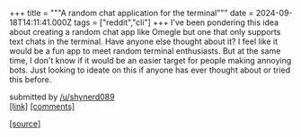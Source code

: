 +++
title = """A random chat application for the terminal"""
date = 2024-09-18T14:11:41.000Z
tags = ["reddit","cli"]
+++
I've been pondering this idea about creating a random chat app like Omegle but one that only supports text chats in the terminal. Have anyone else thought about it? I feel like it would be a fun app to meet random terminal enthusiasts. But at the same time, I don't know if it would be an easier target for people making annoying bots. Just looking to ideate on this if anyone has ever thought about or tried this before.

submitted by [/u/shynerd089](https://www.reddit.com/user/shynerd089)  
[\[link\]](https://www.reddit.com/r/commandline/comments/1fjtshs/a_random_chat_application_for_the_terminal/) [\[comments\]](https://www.reddit.com/r/commandline/comments/1fjtshs/a_random_chat_application_for_the_terminal/)

[[source]](https://www.reddit.com/r/commandline/comments/1fjtshs/a_random_chat_application_for_the_terminal/)
